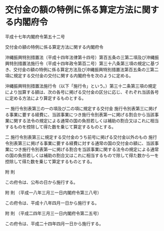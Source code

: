 # 交付金の額の特例に係る算定方法に関する内閣府令

平成十七年内閣府令第五十二号

交付金の額の特例に係る算定方法に関する内閣府令

沖縄振興特別措置法（平成十四年法律第十四号）第百五条の三第二項及び沖縄振興特別措置法施行令（平成十四年政令第百二号）第三十八条第三項の規定に基づき、交付金の額の特例に係る算定方法及び沖縄振興特別措置法第百五条の三第二項に規定する交付金の交付に関する内閣府令を次のように定める。

沖縄振興特別措置法施行令（以下「施行令」という。）第三十二条第三項の規定により加算する額は、次の各号に掲げる交付金の区分に応じ、それぞれ当該各号に定める方法により算定するものとする。

一 施行令別表第三の一の項及び二の項に規定する交付金 施行令別表第三に掲げる事業に要する経費に、当該事業につき施行令別表第一に掲げる割合から当該事業に関する法令の規定による通常の国の負担若しくは補助の割合又はこれに相当するものを控除して得た数を乗じて算定するものとする。

二 施行令別表第三に規定する交付金のうち前号に掲げる交付金以外のもの 施行令別表第三に掲げる事業に要する経費に対する通常の国の交付金の額に、当該事業につき施行令別表第一に掲げる割合を当該事業に関する法令の規定による通常の国の負担若しくは補助の割合又はこれに相当するもので除して得た数から一を控除して得た数を乗じて算定するものとする。

附 則

この府令は、公布の日から施行する。

附 則 （平成一八年三月三一日内閣府令第三八号）

この府令は、平成十八年四月一日から施行する。

附 則 （平成二四年三月三一日内閣府令第二五号）

この府令は、平成二十四年四月一日から施行する。
